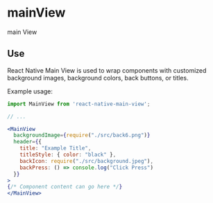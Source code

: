 # mainView
 main View
## Use

React Native Main View is used to wrap components with customized background images, background colors, back buttons, or titles.

Example usage:

```jsx
import MainView from 'react-native-main-view';

// ...

<MainView
  backgroundImage={require("./src/back6.png")}
  header={{
    title: "Example Title",
    titleStyle: { color: "black" },
    backIcon: require("./src/background.jpeg"),
    backPress: () => console.log("Click Press")
  }}
>
{/* Component content can go here */}
</MainView>
